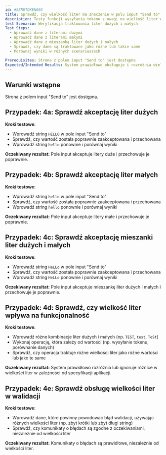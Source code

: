 ```yaml
---
id: #SENDTOKEN003
title: Sprawdź, czy wielkość liter ma znaczenie w polu input "Send to"
description: Testy funkcji wysyłania tokenu z uwagi na wielkość liter w polu input "Send to"
test Scenario: Weryfikacja traktowania liter dużych i małych
Test Steps:
  - Wprowadź dane z literami dużymi
  - Wprowadź dane z literami małymi
  - Wprowadź dane z mieszanką liter dużych i małych
  - Sprawdź, czy dane są traktowane jako różne lub takie same
  - Porównaj wyniki w różnych scenariuszach

Prerequisites: Strona z polem input "Send to" jest dostępna
Expected/Intended Results: System prawidłowo obsługuje i rozróżnia wielkość liter w polu input
---
```


## Warunki wstępne
Strona z polem input "Send to" jest dostępna.

## Przypadek: 4a: Sprawdź akceptację liter dużych

**Kroki testowe:**

- Wprowadź string `HELLO` w pole input "Send to"
- Sprawdź, czy wartość została poprawnie zaakceptowana i przechowana
- Wprowadź string `hello` ponownie i porównaj wyniki

**Oczekiwany rezultat:**
Pole input akceptuje litery duże i przechowuje je poprawnie.

## Przypadek: 4b: Sprawdź akceptację liter małych

**Kroki testowe:**

- Wprowadź string `hello` w pole input "Send to"
- Sprawdź, czy wartość została poprawnie zaakceptowana i przechowana
- Wprowadź string `hello` ponownie i porównaj wyniki

**Oczekiwany rezultat:**
Pole input akceptuje litery małe i przechowuje je poprawnie.

## Przypadek: 4c: Sprawdź akceptację mieszanki liter dużych i małych

**Kroki testowe:**

- Wprowadź string `HeLLo` w pole input "Send to"
- Sprawdź, czy wartość została poprawnie zaakceptowana i przechowana
- Wprowadź string `HeLLo` ponownie i porównaj wyniki

**Oczekiwany rezultat:**
Pole input akceptuje mieszankę liter dużych i małych i przechowuje je poprawnie.

## Przypadek: 4d: Sprawdź, czy wielkość liter wpływa na funkcjonalność

**Kroki testowe:**

- Wprowadź różne kombinacje liter dużych i małych (np. `TEST`, `test`, `TeSt`)
- Wykonaj operację, która zależy od wartości (np. wysyłanie tokenu, porównanie danych)
- Sprawdź, czy operacja traktuje różne wielkości liter jako różne wartości lub jako te same

**Oczekiwany rezultat:**
System prawidłowo rozróżnia lub ignoruje różnice w wielkości liter w zależności od specyfikacji aplikacji.

## Przypadek: 4e: Sprawdź obsługę wielkości liter w walidacji

**Kroki testowe:**

- Wprowadź dane, które powinny powodować błąd walidacji, używając różnych wielkości liter (np. zbyt krótki lub zbyt długi string)
- Sprawdź, czy komunikaty o błędach są zgodne z oczekiwaniami, niezależnie od wielkości liter

**Oczekiwany rezultat:**
Komunikaty o błędach są prawidłowe, niezależnie od wielkości liter.
